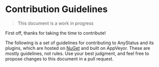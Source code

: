 # Contribution Guidelines

> This document is a work in progress

First off, thanks for taking the time to contribute!

The following is a set of guidelines for contributing to AnyStatus and its plugins, which are hosted on [NuGet](https://www.nuget.org/packages/AnyStatus.Monitors/) and built on AppVeyor. These are mostly guidelines, not rules. Use your best judgment, and feel free to propose changes to this document in a pull request.
 
